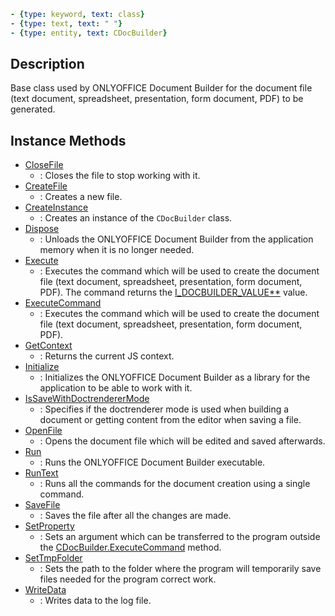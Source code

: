 ```yml signature
- {type: keyword, text: class}
- {type: text, text: " "}
- {type: entity, text: CDocBuilder}
```

## Description

Base class used by ONLYOFFICE Document Builder for the document file (text document, spreadsheet, presentation, form document, PDF) to be generated.

## Instance Methods

<references>

- [CloseFile](CloseFile/index.md)
  - : Closes the file to stop working with it.
- [CreateFile](CreateFile/index.md)
  - : Creates a new file.
- [CreateInstance](CreateInstance/index.md)
  - : Creates an instance of the `CDocBuilder` class.
- [Dispose](Dispose/index.md)
  - : Unloads the ONLYOFFICE Document Builder from the application memory when it is no longer needed.
- [Execute](Execute/index.md)
  - : Executes the command which will be used to create the document file (text document, spreadsheet, presentation, form document, PDF). The command returns the [I_DOCBUILDER_VALUE**](../CDocBuilderValue/index.md) value.
- [ExecuteCommand](ExecuteCommand/index.md)
  - : Executes the command which will be used to create the document file (text document, spreadsheet, presentation, form document, PDF).
- [GetContext](GetContext/index.md)
  - : Returns the current JS context.
- [Initialize](Initialize/index.md)
  - : Initializes the ONLYOFFICE Document Builder as a library for the application to be able to work with it.
- [IsSaveWithDoctrendererMode](IsSaveWithDoctrendererMode/index.md)
  - : Specifies if the doctrenderer mode is used when building a document or getting content from the editor when saving a file.
- [OpenFile](OpenFile/index.md)
  - : Opens the document file which will be edited and saved afterwards.
- [Run](Run/index.md)
  - : Runs the ONLYOFFICE Document Builder executable.
- [RunText](RunText/index.md)
  - : Runs all the commands for the document creation using a single command.
- [SaveFile](SaveFile/index.md)
  - : Saves the file after all the changes are made.
- [SetProperty](SetProperty/index.md)
  - : Sets an argument which can be transferred to the program outside the [CDocBuilder.ExecuteCommand](ExecuteCommand/index.md) method.
- [SetTmpFolder](SetTmpFolder/index.md)
  - : Sets the path to the folder where the program will temporarily save files needed for the program correct work.
- [WriteData](WriteData/index.md)
  - : Writes data to the log file.

</references>

